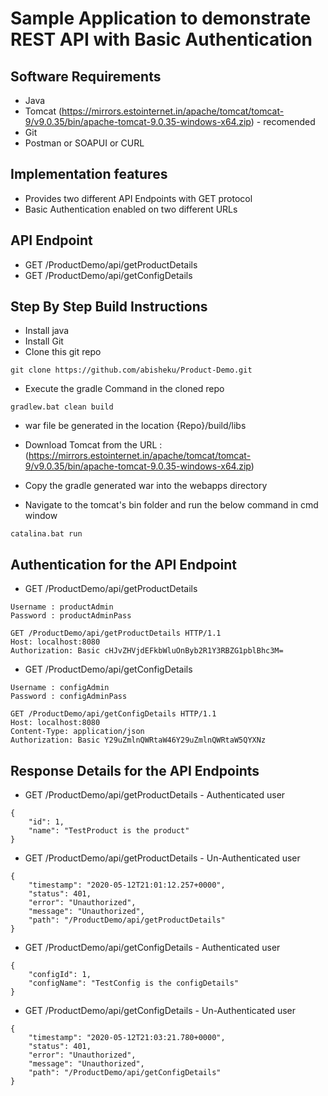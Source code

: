 # Sample Application to demonstrate REST API with Basic Authentication

## Software Requirements
- Java
- Tomcat (https://mirrors.estointernet.in/apache/tomcat/tomcat-9/v9.0.35/bin/apache-tomcat-9.0.35-windows-x64.zip) - recomended
- Git
- Postman or SOAPUI or CURL

## Implementation features
- Provides two different API Endpoints with GET protocol
- Basic Authentication enabled on two different URLs

## API Endpoint
- GET /ProductDemo/api/getProductDetails
- GET /ProductDemo/api/getConfigDetails

## Step By Step Build Instructions
- Install java
- Install Git
- Clone this git repo
```shell
git clone https://github.com/abisheku/Product-Demo.git
```
- Execute the gradle Command in the cloned repo
```shell
gradlew.bat clean build
```
- war file be generated in the location {Repo}/build/libs

- Download Tomcat from the URL :(https://mirrors.estointernet.in/apache/tomcat/tomcat-9/v9.0.35/bin/apache-tomcat-9.0.35-windows-x64.zip)

- Copy the gradle generated war into the webapps directory
- Navigate to the tomcat's bin folder and run the below command in cmd window
```shell
catalina.bat run
```

## Authentication for the API Endpoint
- GET /ProductDemo/api/getProductDetails
```shell
Username : productAdmin
Password : productAdminPass
```

```shell
GET /ProductDemo/api/getProductDetails HTTP/1.1
Host: localhost:8080
Authorization: Basic cHJvZHVjdEFkbWluOnByb2R1Y3RBZG1pblBhc3M=
```

- GET /ProductDemo/api/getConfigDetails
```shell
Username : configAdmin
Password : configAdminPass
```

```shell
GET /ProductDemo/api/getConfigDetails HTTP/1.1
Host: localhost:8080
Content-Type: application/json
Authorization: Basic Y29uZmlnQWRtaW46Y29uZmlnQWRtaW5QYXNz
```

## Response Details for the API Endpoints
- GET /ProductDemo/api/getProductDetails - Authenticated user
```shell
{
    "id": 1,
    "name": "TestProduct is the product"
}
```
- GET /ProductDemo/api/getProductDetails - Un-Authenticated user
```shell
{
    "timestamp": "2020-05-12T21:01:12.257+0000",
    "status": 401,
    "error": "Unauthorized",
    "message": "Unauthorized",
    "path": "/ProductDemo/api/getProductDetails"
}
```


- GET /ProductDemo/api/getConfigDetails - Authenticated user
```shell
{
    "configId": 1,
    "configName": "TestConfig is the configDetails"
}
```

- GET /ProductDemo/api/getConfigDetails - Un-Authenticated user
```shell
{
    "timestamp": "2020-05-12T21:03:21.780+0000",
    "status": 401,
    "error": "Unauthorized",
    "message": "Unauthorized",
    "path": "/ProductDemo/api/getConfigDetails"
}
```



